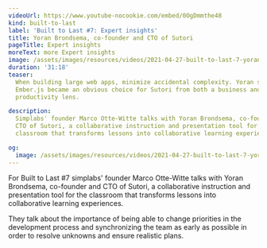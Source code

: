 ```yaml
---
videoUrl: https://www.youtube-nocookie.com/embed/0OgDmmthe48
kind: built-to-last
label: 'Built to Last #7: Expert insights'
title: Yoran Brondsema, co-founder and CTO of Sutori
pageTitle: Expert insights
moreText: more Expert insights
image: /assets/images/resources/videos/2021-04-27-built-to-last-7-yoran-brondsema/yoran.jpg
duration: '31:18'
teaser:
  When building large web apps, minimize accidental complexity. Yoran shares how
  Ember.js became an obvious choice for Sutori from both a business and
  productivity lens.

description:
  Simplabs' founder Marco Otte-Witte talks with Yoran Brondsema, co-founder and
  CTO of Sutori, a collaborative instruction and presentation tool for the
  classroom that transforms lessons into collaborative learning experiences.

og:
  image: /assets/images/resources/videos/2021-04-27-built-to-last-7-yoran-brondsema/og-image.png
---
```


For Built to Last #7 simplabs' founder Marco Otte-Witte talks with Yoran
Brondsema, co-founder and CTO of Sutori, a collaborative instruction and
presentation tool for the classroom that transforms lessons into collaborative
learning experiences.

They talk about the importance of being able to change priorities in the
development process and synchronizing the team as early as possible in order to
resolve unknowns and ensure realistic plans.

